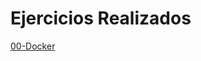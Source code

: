 # Ejercicios Realizados


[00-Docker](https://github.com/cosmincostea21/PortfolioMariusCosminCostea-2DAW/blob/main/UD2-%20Introducci%C3%B3n-a-las-Aplicaciones-WEB/Ejercicios/01-Inicicacion-Docker/00-Docker.md)
